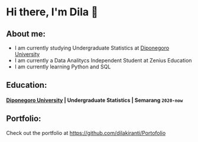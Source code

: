 # Hi there, I'm Dila 👋
## About me:
- I am currently studying Undergraduate Statistics at [Diponegoro University](https://www.undip.ac.id)
- I am currently a Data Analitycs Independent Student at Zenius Education  
- I am currently learning Python and SQL

## Education:
#### [Diponegoro University](https://www.undip.ac.id) | Undergraduate Statistics | Semarang `2020-now`

## Portfolio:
Check out the portfolio at https://github.com/dilakiranti/Portofolio
